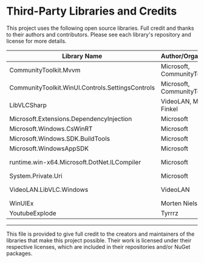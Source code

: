 # Third-Party Libraries and Credits

This project uses the following open source libraries. Full credit and thanks to their authors and contributors. Please see each library's repository and license for more details.

| Library Name                                      | Author/Organization         | License      | Repository/Website                                      |
|---------------------------------------------------|----------------------------|--------------|--------------------------------------------------------|
| CommunityToolkit.Mvvm                             | Microsoft, CommunityToolkit| MIT          | https://github.com/CommunityToolkit/dotnet              |
| CommunityToolkit.WinUI.Controls.SettingsControls   | Microsoft, CommunityToolkit| MIT          | https://github.com/CommunityToolkit/WindowsCommunityToolkit |
| LibVLCSharp                                       | VideoLAN, Martin Finkel    | LGPL 2.1     | https://github.com/videolan/libvlcsharp                 |
| Microsoft.Extensions.DependencyInjection          | Microsoft                  | MIT          | https://github.com/dotnet/runtime                       |
| Microsoft.Windows.CsWinRT                         | Microsoft                  | MIT          | https://github.com/microsoft/cswinrt                    |
| Microsoft.Windows.SDK.BuildTools                  | Microsoft                  | MIT          | https://www.nuget.org/packages/Microsoft.Windows.SDK.BuildTools |
| Microsoft.WindowsAppSDK                           | Microsoft                  | MIT          | https://github.com/microsoft/WindowsAppSDK              |
| runtime.win-x64.Microsoft.DotNet.ILCompiler       | Microsoft                  | MIT          | https://www.nuget.org/packages/runtime.win-x64.Microsoft.DotNet.ILCompiler |
| System.Private.Uri                                | Microsoft                  | MIT          | https://www.nuget.org/packages/System.Private.Uri        |
| VideoLAN.LibVLC.Windows                          | VideoLAN                   | LGPL 2.1     | https://www.videolan.org/vlc/                           |
| WinUIEx                                           | Morten Nielsen             | MIT          | https://github.com/dotMorten/WinUIEx                    |
| YoutubeExplode                                    | Tyrrrz                     | MIT          | https://github.com/Tyrrrz/YoutubeExplode                |

---

This file is provided to give full credit to the creators and maintainers of the libraries that make this project possible. Their work is licensed under their respective licenses, which are included in their repositories and/or NuGet packages.
